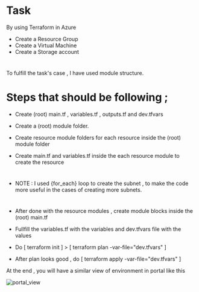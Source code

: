 

 # Task 

By using Terraform in Azure
- Create a Resource Group
- Create a Virtual Machine
- Create a Storage account   
#


To fulfill the task's case , I have used module structure.
#
 # Steps that should be following ;
- Create (root) main.tf , variables.tf , outputs.tf and dev.tfvars

- Create a (root) module folder.

- Create resource module folders for each resource inside the (root) module folder

- Create main.tf and variables.tf inside the each resource module to create the resource
#
- NOTE : I used  {for_each} loop to create the subnet , to make the code more useful in the cases of creating more subnets.
#
- After done with the resource modules , create module blocks inside the (root) main.tf

- Fullfill the variables.tf with the variables and dev.tfvars file with the values

- Do [ terraform init ] > [ terraform plan -var-file="dev.tfvars" ] 

- After plan looks good , do [ terraform apply -var-file="dev.tfvars" ]

At the end , you will have a similar view of environment in portal like this


![portal_view](https://user-images.githubusercontent.com/113396342/206912392-6a8f3494-2e06-4f24-8d6f-89856bef6260.png)
